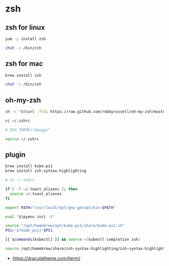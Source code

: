 # zsh

## zsh for linux

```bash
yum -y install zsh

chsh -s /bin/zsh
```

## zsh for mac

```bash
brew install zsh

chsh -s /bin/zsh
```

## oh-my-zsh

```bash
sh -c "$(curl -fsSL https://raw.github.com/robbyrussell/oh-my-zsh/master/tools/install.sh)"

vi ~/.zshrc

# ZSH_THEME="dpoggi"

source ~/.zshrc
```

## plugin

```bash
brew install kube-ps1
brew install zsh-syntax-highlighting
```

```bash
# vi ~/.zshrc

if [ -f ~/.toast_aliases ]; then
  source ~/.toast_aliases
fi

export PATH="/usr/local/opt/gnu-getopt/bin:$PATH"

eval "$(pyenv init -)"

source "/opt/homebrew/opt/kube-ps1/share/kube-ps1.sh"
PS1='$(kube_ps1)'$PS1

[[ $commands[kubectl] ]] && source <(kubectl completion zsh)

source /opt/homebrew/share/zsh-syntax-highlighting/zsh-syntax-highlighting.zsh
```

* <https://draculatheme.com/iterm/>
